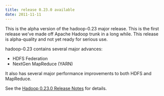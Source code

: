 ```yaml
---
title: release 0.23.0 available
date: 2011-11-11
---
```


This is the alpha version of the hadoop-0.23 major release. This is the
first release we've made off Apache Hadoop trunk in a long while. This
release is alpha-quality and not yet ready for serious use.

hadoop-0.23 contains several major advances:

-   HDFS Federation
-   NextGen MapReduce (YARN)

It also has several major performance improvements to both HDFS and
MapReduce.

See the [Hadoop 0.23.0 Release
Notes](http://hadoop.apache.org/docs/r0.23.0/hadoop-project-dist/hadoop-common/releasenotes.html)
for details.

